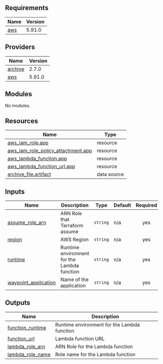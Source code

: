 ## Requirements

| Name | Version |
|------|---------|
| <a name="requirement_aws"></a> [aws](#requirement\_aws) | 5.91.0 |

## Providers

| Name | Version |
|------|---------|
| <a name="provider_archive"></a> [archive](#provider\_archive) | 2.7.0 |
| <a name="provider_aws"></a> [aws](#provider\_aws) | 5.91.0 |

## Modules

No modules.

## Resources

| Name | Type |
|------|------|
| [aws_iam_role.app](https://registry.terraform.io/providers/hashicorp/aws/5.91.0/docs/resources/iam_role) | resource |
| [aws_iam_role_policy_attachment.app](https://registry.terraform.io/providers/hashicorp/aws/5.91.0/docs/resources/iam_role_policy_attachment) | resource |
| [aws_lambda_function.app](https://registry.terraform.io/providers/hashicorp/aws/5.91.0/docs/resources/lambda_function) | resource |
| [aws_lambda_function_url.app](https://registry.terraform.io/providers/hashicorp/aws/5.91.0/docs/resources/lambda_function_url) | resource |
| [archive_file.artifact](https://registry.terraform.io/providers/hashicorp/archive/latest/docs/data-sources/file) | data source |

## Inputs

| Name | Description | Type | Default | Required |
|------|-------------|------|---------|:--------:|
| <a name="input_assume_role_arn"></a> [assume\_role\_arn](#input\_assume\_role\_arn) | ARN Role that Terraform assume | `string` | n/a | yes |
| <a name="input_region"></a> [region](#input\_region) | AWS Region | `string` | n/a | yes |
| <a name="input_runtime"></a> [runtime](#input\_runtime) | Runtime environment for the Lambda function | `string` | n/a | yes |
| <a name="input_waypoint_application"></a> [waypoint\_application](#input\_waypoint\_application) | Name of the application | `string` | n/a | yes |

## Outputs

| Name | Description |
|------|-------------|
| <a name="output_function_runtime"></a> [function\_runtime](#output\_function\_runtime) | Runtime environment for the Lambda function |
| <a name="output_function_url"></a> [function\_url](#output\_function\_url) | Lambda function URL |
| <a name="output_lambda_role_arn"></a> [lambda\_role\_arn](#output\_lambda\_role\_arn) | ARN Role for the Lambda function |
| <a name="output_lambda_role_name"></a> [lambda\_role\_name](#output\_lambda\_role\_name) | Role name for the Lambda function |
